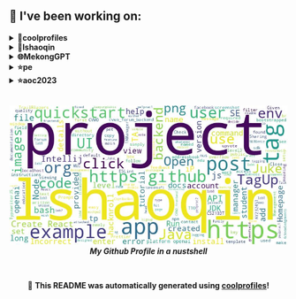 
## 🔨 I've been working on:

<details>
<summary><strong>🌟coolprofiles</strong></summary>
Link to repo: https://github.com/lshaoqin/coolprofiles
<br/>
This repository contains a collection of dynamically generated READMEs for your GitHub profile. It provides a convenient way to showcase your projects, skills, and achievements in a professional and visually appealing format.

---

The "coolprofiles" repository has seen various updates and fixes to improve its functionality. Commits include fixing emoji bugs, changing image links, improving formatting, and implementing GitHub actions for wordcloud integration. The README file has been auto-updated multiple times, with minor text changes and bold headers added. Overall, the repository has focused on enhancing the generation of dynamically generated READMEs for GitHub profiles.
</details>

<details>
<summary><strong>🤔lshaoqin</strong></summary>
Link to repo: https://github.com/lshaoqin/lshaoqin
<br/>
This repository contains a comprehensive README file for a GitHub project. The summary provides a brief overview and description of the project, highlighting its purpose and key features. It serves as a professional guide, helping users navigate through the repository and understand its contents.

---

In the lshaoqin repository, commits were made to update the README file, improve wordcloud formatting, fix an emoji bug, test cron scheduling, merge branches, change image links, update markdown files, improve formatting, revert gitignore, add bold headers, integrate Github actions for wordcloud, make minor text changes, and improve formatting.
</details>

<details>
<summary><strong>🌐MekongGPT</strong></summary>
Link to repo: https://github.com/lshaoqin/MekongGPT
<br/>
This repository contains a Zalo chatbot that utilizes GPT-3.5 and Chroma to deliver accurate and current information to farmers.

---

The MekongGPT repository contains several commits that involve changes to the Dockerfile, arrow dependency, language accuracy of the chatbot, prompt adjustments, integration of Firebase, debugging, and updates to the access token.
</details>

<details>
<summary><strong>⭐pe</strong></summary>
Link to repo: https://github.com/lshaoqin/pe
<br/>
This repository contains a readme file that provides an overview of the project hosted on GitHub. It summarizes the project, its purpose, features, and how to get started with it. The information is presented in a professional and concise manner, making it easy for users to understand the project at a glance.

---

A series of files have been uploaded to the 'pe' repository.
</details>

<details>
<summary><strong>⭐aoc2023</strong></summary>
Link to repo: https://github.com/lshaoqin/aoc2023
<br/>
This repository contains the code for the Advent of Code 2023 event, a coding challenge that takes place annually. It showcases the author's solutions and implementations for the different programming puzzles and tasks presented during the event.

---

This repository contains code for the Advent of Code 2023 event. It includes solutions for day 1, day 2, day 3, day 4, and so on, up to day 23. There are some updates and removals of print statements as well.
</details>

<br>

<p align="center">
  <img src="https://github.com/lshaoqin/lshaoqin/blob/main/out.jpg" alt="My Word Cloud" />
  <br />
  <em><strong>My Github Profile in a nustshell</strong></em>
</p>

<br>

<p align="center">
📢 <strong>This README was automatically generated using <a href="https://github.com/lshaoqin/coolprofiles">coolprofiles</a>!</strong>
</p>
